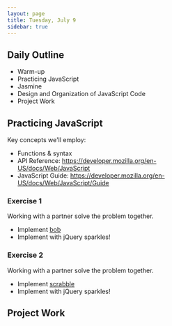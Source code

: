 ```yaml
---
layout: page
title: Tuesday, July 9
sidebar: true
---
```


## Daily Outline

* Warm-up
* Practicing JavaScript
* Jasmine
* Design and Organization of JavaScript Code
* Project Work

## Practicing JavaScript

Key concepts we'll employ:

* Functions & syntax
* API Reference: https://developer.mozilla.org/en-US/docs/Web/JavaScript
* JavaScript Guide: https://developer.mozilla.org/en-US/docs/Web/JavaScript/Guide

### Exercise 1

Working with a partner solve the problem together.

* Implement [bob](https://github.com/JumpstartLab/warmup-exercises/tree/backlog/bob)
* Implement with jQuery sparkles!

### Exercise 2

Working with a partner solve the problem together.

* Implement [scrabble](https://github.com/JumpstartLab/warmup-exercises/tree/backlog/scrabble-score)
* Implement with jQuery sparkles!

## Project Work
